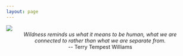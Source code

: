 ```yaml
---
layout: page
---
```

<img src="{{site.baseurl}}/img/iwe.png">

<div style="margin: 0 auto 30px ;text-align:center; max-width: 450px;"><em>Wildness reminds us what it means to be human, what we are connected to rather than what we are separate from.</em> <br />-- Terry Tempest Williams</div>

